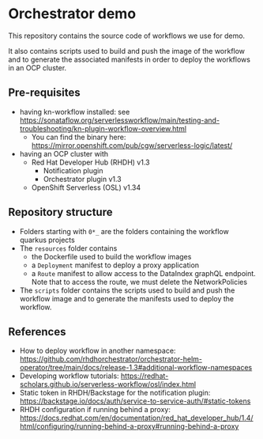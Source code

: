 
# Orchestrator demo
This repository contains the source code of workflows we use for demo.

It also contains scripts used to build and push the image of the workflow and to generate the associated manifests in order to deploy the workflows in an OCP cluster.

## Pre-requisites
* having kn-workflow installed: see https://sonataflow.org/serverlessworkflow/main/testing-and-troubleshooting/kn-plugin-workflow-overview.html
  * You can find the binary here: https://mirror.openshift.com/pub/cgw/serverless-logic/latest/ 
* having an OCP cluster  with 
  * Red Hat Developer Hub (RHDH) v1.3 
    * Notification plugin 
    * Orchestrator plugin v1.3
  * OpenShift Serverless (OSL) v1.34

## Repository structure
* Folders starting with `0*_` are the folders containing the workflow quarkus projects
* The `resources` folder contains 
  * the Dockerfile used to build the workflow images 
  * a `Deployment` manifest to deploy a proxy application
  * a `Route` manifest to allow access to the DataIndex graphQL endpoint. Note that to access the route, we must delete the NetworkPolicies
* The `scripts` folder contains the scripts used to build and push the workflow image and to generate the manifests used to deploy the workflow.

## References

* How to deploy workflow in another namespace: https://github.com/rhdhorchestrator/orchestrator-helm-operator/tree/main/docs/release-1.3#additional-workflow-namespaces
* Developing workflow tutorials: https://redhat-scholars.github.io/serverless-workflow/osl/index.html
* Static token in RHDH/Backstage for the notification plugin: https://backstage.io/docs/auth/service-to-service-auth/#static-tokens
* RHDH configuration if running behind a proxy: https://docs.redhat.com/en/documentation/red_hat_developer_hub/1.4/html/configuring/running-behind-a-proxy#running-behind-a-proxy 